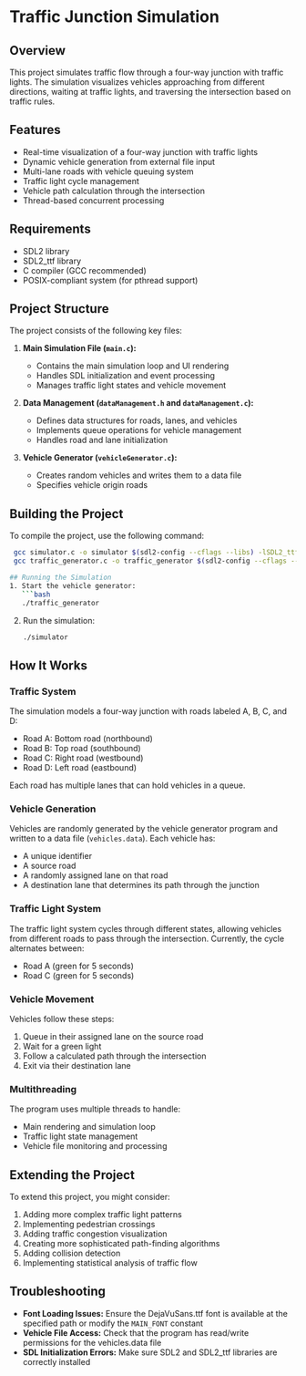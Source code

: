 # Traffic Junction Simulation

## Overview
This project simulates traffic flow through a four-way junction with traffic lights. The simulation visualizes vehicles approaching from different directions, waiting at traffic lights, and traversing the intersection based on traffic rules.

## Features
- Real-time visualization of a four-way junction with traffic lights
- Dynamic vehicle generation from external file input
- Multi-lane roads with vehicle queuing system
- Traffic light cycle management
- Vehicle path calculation through the intersection
- Thread-based concurrent processing

## Requirements
- SDL2 library
- SDL2_ttf library
- C compiler (GCC recommended)
- POSIX-compliant system (for pthread support)

## Project Structure
The project consists of the following key files:

1. **Main Simulation File (`main.c`):**
   - Contains the main simulation loop and UI rendering
   - Handles SDL initialization and event processing
   - Manages traffic light states and vehicle movement

2. **Data Management (`dataManagement.h` and `dataManagement.c`):**
   - Defines data structures for roads, lanes, and vehicles
   - Implements queue operations for vehicle management
   - Handles road and lane initialization

3. **Vehicle Generator (`vehicleGenerator.c`):**
   - Creates random vehicles and writes them to a data file
   - Specifies vehicle origin roads

## Building the Project
To compile the project, use the following command:

```bash
 gcc simulator.c -o simulator $(sdl2-config --cflags --libs) -lSDL2_ttf -lm`$ 
 gcc traffic_generator.c -o traffic_generator $(sdl2-config --cflags --libs) -lSDL2_ttf -lm```

## Running the Simulation
1. Start the vehicle generator:
   ```bash
   ./traffic_generator
   ```

2. Run the simulation:
   ```bash
   ./simulator
   ```

## How It Works

### Traffic System
The simulation models a four-way junction with roads labeled A, B, C, and D:
- Road A: Bottom road (northbound)
- Road B: Top road (southbound)
- Road C: Right road (westbound)
- Road D: Left road (eastbound)

Each road has multiple lanes that can hold vehicles in a queue.

### Vehicle Generation
Vehicles are randomly generated by the vehicle generator program and written to a data file (`vehicles.data`). Each vehicle has:
- A unique identifier
- A source road
- A randomly assigned lane on that road
- A destination lane that determines its path through the junction

### Traffic Light System
The traffic light system cycles through different states, allowing vehicles from different roads to pass through the intersection. Currently, the cycle alternates between:
- Road A (green for 5 seconds)
- Road C (green for 5 seconds)

### Vehicle Movement
Vehicles follow these steps:
1. Queue in their assigned lane on the source road
2. Wait for a green light
3. Follow a calculated path through the intersection
4. Exit via their destination lane

### Multithreading
The program uses multiple threads to handle:
- Main rendering and simulation loop
- Traffic light state management
- Vehicle file monitoring and processing

## Extending the Project
To extend this project, you might consider:
1. Adding more complex traffic light patterns
2. Implementing pedestrian crossings
3. Adding traffic congestion visualization
4. Creating more sophisticated path-finding algorithms
5. Adding collision detection
6. Implementing statistical analysis of traffic flow

## Troubleshooting
- **Font Loading Issues:** Ensure the DejaVuSans.ttf font is available at the specified path or modify the `MAIN_FONT` constant
- **Vehicle File Access:** Check that the program has read/write permissions for the vehicles.data file
- **SDL Initialization Errors:** Make sure SDL2 and SDL2_ttf libraries are correctly installed

